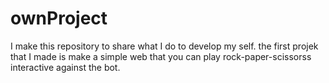 # ownProject

I make this repository to share what I do to develop my self. 
the first projek that I made is make a simple web that you can play rock-paper-scissorss interactive against the bot.
